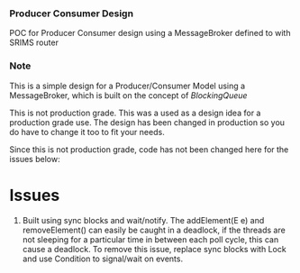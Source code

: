 ### Producer Consumer Design
POC for Producer Consumer design using a MessageBroker defined to with SRIMS router

### Note
This is a simple design for a Producer/Consumer Model using a MessageBroker, which is built on the concept of     _BlockingQueue_

This is not production grade. This was a used as a design idea for a production grade use. The design has been changed in production so you do have to change it too to fit your needs.

Since this is not production grade, code has not been changed here for the issues below:
# Issues
  1. Built using sync blocks and wait/notify. The addElement(E e) and removeElement() can easily be caught in a deadlock, if the threads are not sleeping for a particular time in between each poll cycle, this can cause a deadlock.
  To remove this issue, replace sync blocks with Lock and use Condition to signal/wait on events.
